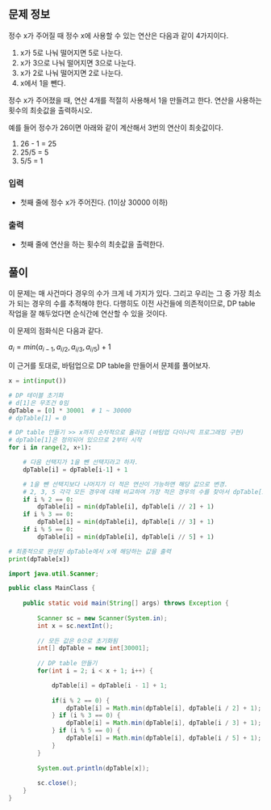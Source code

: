 ## 문제 정보

정수 x가 주어질 때 정수 x에 사용할 수 있는 연산은 다음과 같이 4가지이다.

1. x가 5로 나눠 떨어지면 5로 나눈다.
2. x가 3으로 나눠 떨어지면 3으로 나눈다.
3. x가 2로 나눠 떨어지면 2로 나눈다.
4. x에서 1을 뺀다.

정수 x가 주어졌을 때, 연산 4개를 적절히 사용해서 1을 만들려고 한다. 연산을 사용하는 횟수의 최솟값을 출력하시오.

예를 들어 정수가 26이면 아래와 같이 계산해서 3번의 연산이 최솟값이다.

1. 26 - 1 = 25
2. 25/5 = 5
3. 5/5 = 1

### 입력

- 첫째 줄에 정수 x가 주어진다. (1이상 30000 이하)

### 출력

- 첫째 줄에 연산을 하는 횟수의 최솟값을 출력한다.

## 풀이

이 문제는 매 사건마다 경우의 수가 크게 네 가지가 있다. 그리고 우리는 그 중 가장 최소가 되는 경우의 수를 추적해야 한다. 다행히도 이전 사건들에 의존적이므로, DP table 작업을 잘 해두었다면 순식간에 연산할 수 있을 것이다.

이 문제의 점화식은 다음과 같다.

$a_{i} = min(a_{i-1}, a_{i/2}, a_{i/3}, a_{i/5}) + 1$

이 근거를 토대로, 바텀업으로 DP table을 만들어서 문제를 풀어보자.

```python
x = int(input())

# DP 테이블 초기화
# d[1]은 무조건 0임
dpTable = [0] * 30001  # 1 ~ 30000
# dpTable[1] = 0

# DP table 만들기 >> x까지 순차적으로 올라감 (바텀업 다이나믹 프로그래밍 구현)
# dpTable[1]은 정의되어 있으므로 2부터 시작
for i in range(2, x+1):

    # 다음 선택지가 1을 뺀 선택지라고 하자.
    dpTable[i] = dpTable[i-1] + 1

    # 1을 뺀 선택지보다 나머지가 더 적은 연산이 가능하면 해당 값으로 변경.
    # 2, 3, 5 각각 모든 경우에 대해 비교하여 가장 적은 경우의 수를 찾아서 dpTable[i]를 결정함
    if i % 2 == 0:
        dpTable[i] = min(dpTable[i], dpTable[i // 2] + 1)
    if i % 3 == 0:
        dpTable[i] = min(dpTable[i], dpTable[i // 3] + 1)
    if i % 5 == 0:
        dpTable[i] = min(dpTable[i], dpTable[i // 5] + 1)

# 최종적으로 완성된 dpTable에서 x에 해당하는 값을 출력
print(dpTable[x])
```

```java
import java.util.Scanner;

public class MainClass {
	
	public static void main(String[] args) throws Exception {
			
		Scanner sc = new Scanner(System.in);
		int x = sc.nextInt();
		
		// 모든 값은 0으로 초기화됨
		int[] dpTable = new int[30001];
		
		// DP table 만들기
		for(int i = 2; i < x + 1; i++) {

			dpTable[i] = dpTable[i - 1] + 1;
			
			if(i % 2 == 0) {
				dpTable[i] = Math.min(dpTable[i], dpTable[i / 2] + 1);
			} if (i % 3 == 0) {
				dpTable[i] = Math.min(dpTable[i], dpTable[i / 3] + 1);
			} if (i % 5 == 0) {
				dpTable[i] = Math.min(dpTable[i], dpTable[i / 5] + 1);
			}
		}
		
		System.out.println(dpTable[x]);
		
		sc.close();
	}
}
```